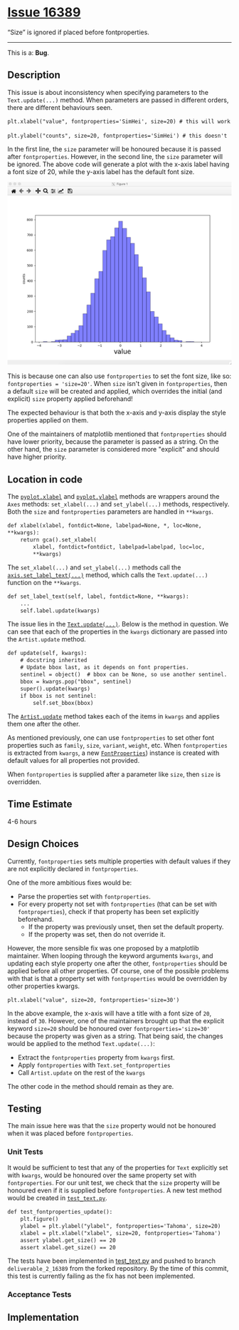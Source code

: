 # [Issue 16389](https://github.com/matplotlib/matplotlib/issues/16389)

“Size” is ignored if placed before fontproperties.

----------------------------------------------------

This is a: **Bug**.

## Description
This issue is about inconsistency when specifying parameters to the `Text.update(...)` method. When parameters are passed in different orders, there are different behaviours seen. 

```
plt.xlabel("value", fontproperties='SimHei', size=20) # this will work

plt.ylabel("counts", size=20, fontproperties='SimHei') # this doesn't
```

In the first line, the `size` parameter will be honoured because it is passed after `fontproperties`. However, in the second line, the `size` parameter will be ignored. The above code will generate a plot with the x-axis label having a font size of 20, while the y-axis label has the default font size.

![hlines](./img/16389_img_1.png)

This is because one can also use `fontproperties` to set the font size, like so: `fontproperties = 'size=20'`. When `size` isn't given in `fontproperties`, then a default `size` will be created and applied, which overrides the initial (and explicit) `size` property applied beforehand! 

The expected behaviour is that both the x-axis and y-axis display the style properties applied on them.

One of the maintainers of matplotlib mentioned that `fontproperties` should have lower priority, because the parameter is passed as a string. On the other hand, the `size` parameter is considered more "explicit" and should have higher priority.

## Location in code

The [`pyplot.xlabel`](https://github.com/CSCD01-team04/matplotlib/blob/3205ff797038fb4662b843faceeaaec1f63acef9/lib/matplotlib/pyplot.py#L2901) and [`pyplot.ylabel`](https://github.com/CSCD01-team04/matplotlib/blob/3205ff797038fb4662b843faceeaaec1f63acef9/lib/matplotlib/pyplot.py#L2909) methods are wrappers around the `Axes` methods: `set_xlabel(...)` and `set_ylabel(...)` methods, respectively. Both the `size` and `fontproperties` parameters are handled in `**kwargs`.

```
def xlabel(xlabel, fontdict=None, labelpad=None, *, loc=None, **kwargs):
    return gca().set_xlabel(
        xlabel, fontdict=fontdict, labelpad=labelpad, loc=loc,
        **kwargs)
```

The `set_xlabel(...)` and `set_ylabel(...)` methods call the [`axis.set_label_text(...)`](https://github.com/CSCD01-team04/matplotlib/blob/3205ff797038fb4662b843faceeaaec1f63acef9/lib/matplotlib/axis.py#L1507) method, which calls the `Text.update(...)` function on the `**kwargs`. 

```
def set_label_text(self, label, fontdict=None, **kwargs):
    ...
    self.label.update(kwargs)
```

The issue lies in the [`Text.update(...)`](https://github.com/CSCD01-team04/matplotlib/blob/3205ff797038fb4662b843faceeaaec1f63acef9/lib/matplotlib/text.py#L175). Below is the method in question. We can see that each of the properties in the `kwargs` dictionary are passed into the `Artist.update` method.

```
def update(self, kwargs):
    # docstring inherited
    # Update bbox last, as it depends on font properties.
    sentinel = object()  # bbox can be None, so use another sentinel.
    bbox = kwargs.pop("bbox", sentinel)
    super().update(kwargs)
    if bbox is not sentinel:
        self.set_bbox(bbox)
```

The [`Artist.update`](https://github.com/CSCD01-team04/matplotlib/blob/3205ff797038fb4662b843faceeaaec1f63acef9/lib/matplotlib/artist.py#L968) method takes each of the items in `kwargs` and applies them one after the other. 

As mentioned previously, one can use `fontproperties` to set other font properties such as `family`, `size`, `variant`, `weight`, etc. When `fontproperties` is extracted from `kwargs`, a new [`FontProperties`](https://github.com/CSCD01-team04/matplotlib/blob/3205ff797038fb4662b843faceeaaec1f63acef9/lib/matplotlib/font_manager.py#L553))  instance is created with default values for all properties not provided. 

When `fontproperties` is supplied after a parameter like `size`, then `size` is overridden. 

## Time Estimate
4-6 hours

## Design Choices

Currently, `fontproperties` sets multiple properties with default values if they are not explicitly declared in `fontproperties`. 

One of the more ambitious fixes would be:
- Parse the properties set with `fontproperties`.
- For every property not set with `fontproperties` (that can be set with `fontproperties`), check if that property has been set explicitly beforehand.
    - If the property was previously unset, then set the default property.
    - If the property was set, then do not override it.

However, the more sensible fix was one proposed by a matplotlib maintainer. When looping through the keyword arguments `kwargs`, and updating each style property one after the other, `fontproperties` should be applied before all other properties. Of course, one of the possible problems with that is that a property set with `fontproperties` would be overridden by other properties kwargs.

```
plt.xlabel("value", size=20, fontproperties='size=30')
```

In the above example, the x-axis will have a title with a font size of `20`, instead of `30`. However, one of the maintainers brought up that the explicit keyword `size=20` should be honoured over `fontproperties='size=30'` because the property was given as a string. That being said, the changes would be applied to the method `Text.update(...)`:

- Extract the `fontproperties` property from `kwargs` first.
- Apply `fontproperties` with `Text.set_fontproperties`
- Call `Artist.update` on the rest of the `kwargs`

The other code in the method should remain as they are.

## Testing

The main issue here was that the `size` property would not be honoured when it was placed before `fontproperties`.  

### Unit Tests

It would be sufficient to test that any of the properties for `Text` explicitly set with `kwargs`, would be honoured over the same property set with `fontproperties`. For our unit test, we check that the `size` property will be honoured even if it is supplied before `fontproperties`. A new test method would be created in [`test_text.py`](https://github.com/CSCD01-team04/matplotlib/blob/3205ff797038fb4662b843faceeaaec1f63acef9/lib/matplotlib/tests/test_text.py).

```
def test_fontproperties_update(): 
    plt.figure()
    ylabel = plt.ylabel("ylabel", fontproperties='Tahoma', size=20)    
    xlabel = plt.xlabel("xlabel", size=20, fontproperties='Tahoma')
    assert ylabel.get_size() == 20
    assert xlabel.get_size() == 20
```

The tests have been implemented in [test_text.py](https://github.com/CSCD01-team04/matplotlib/blob/deliverable_2_16389/lib/matplotlib/tests/test_text.py#L657) and pushed to branch `deliverable_2_16389` from the forked repository. By the time of this commit, this test is currently failing as the fix has not been implemented.

### Acceptance Tests

## Implementation




